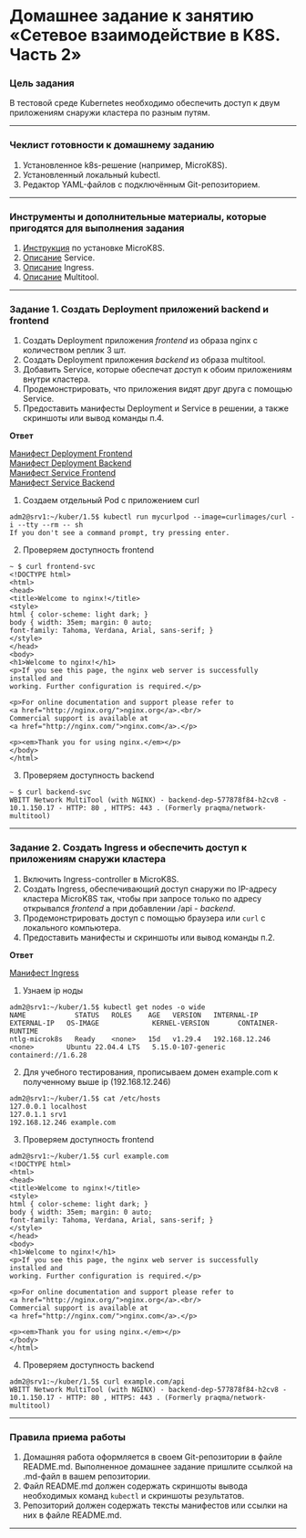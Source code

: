 # Домашнее задание к занятию «Сетевое взаимодействие в K8S. Часть 2»

### Цель задания

В тестовой среде Kubernetes необходимо обеспечить доступ к двум приложениям снаружи кластера по разным путям.

------

### Чеклист готовности к домашнему заданию

1. Установленное k8s-решение (например, MicroK8S).
2. Установленный локальный kubectl.
3. Редактор YAML-файлов с подключённым Git-репозиторием.

------

### Инструменты и дополнительные материалы, которые пригодятся для выполнения задания

1. [Инструкция](https://microk8s.io/docs/getting-started) по установке MicroK8S.
2. [Описание](https://kubernetes.io/docs/concepts/services-networking/service/) Service.
3. [Описание](https://kubernetes.io/docs/concepts/services-networking/ingress/) Ingress.
4. [Описание](https://github.com/wbitt/Network-MultiTool) Multitool.

------

### Задание 1. Создать Deployment приложений backend и frontend

1. Создать Deployment приложения _frontend_ из образа nginx с количеством реплик 3 шт.
2. Создать Deployment приложения _backend_ из образа multitool. 
3. Добавить Service, которые обеспечат доступ к обоим приложениям внутри кластера. 
4. Продемонстрировать, что приложения видят друг друга с помощью Service.
5. Предоставить манифесты Deployment и Service в решении, а также скриншоты или вывод команды п.4.
  
**Ответ**  
  
[Манифест Deployment Frontend](https://kubernetes.io/docs/concepts/services-networking/service/)  
[Манифест Deployment Backend](https://kubernetes.io/docs/concepts/services-networking/service/)  
[Манифест Service Frontend](https://kubernetes.io/docs/concepts/services-networking/service/)  
[Манифест Service Backend](https://kubernetes.io/docs/concepts/services-networking/service/)  
  
1. Создаем отдельный Pod с приложением curl  
```
adm2@srv1:~/kuber/1.5$ kubectl run mycurlpod --image=curlimages/curl -i --tty --rm -- sh
If you don't see a command prompt, try pressing enter.
```
  
2. Проверяем доступность frontend  
```
~ $ curl frontend-svc
<!DOCTYPE html>
<html>
<head>
<title>Welcome to nginx!</title>
<style>
html { color-scheme: light dark; }
body { width: 35em; margin: 0 auto;
font-family: Tahoma, Verdana, Arial, sans-serif; }
</style>
</head>
<body>
<h1>Welcome to nginx!</h1>
<p>If you see this page, the nginx web server is successfully installed and
working. Further configuration is required.</p>

<p>For online documentation and support please refer to
<a href="http://nginx.org/">nginx.org</a>.<br/>
Commercial support is available at
<a href="http://nginx.com/">nginx.com</a>.</p>

<p><em>Thank you for using nginx.</em></p>
</body>
</html>
```
  
3. Проверяем доступность backend  
```
~ $ curl backend-svc
WBITT Network MultiTool (with NGINX) - backend-dep-577878f84-h2cv8 - 10.1.150.17 - HTTP: 80 , HTTPS: 443 . (Formerly praqma/network-multitool)
```
  
------

### Задание 2. Создать Ingress и обеспечить доступ к приложениям снаружи кластера

1. Включить Ingress-controller в MicroK8S.
2. Создать Ingress, обеспечивающий доступ снаружи по IP-адресу кластера MicroK8S так, чтобы при запросе только по адресу открывался _frontend_ а при добавлении /api - _backend_.
3. Продемонстрировать доступ с помощью браузера или `curl` с локального компьютера.
4. Предоставить манифесты и скриншоты или вывод команды п.2.
  
**Ответ**  
  
[Манифест Ingress](https://kubernetes.io/docs/concepts/services-networking/service/)  
  
1. Узнаем ip ноды  
```
adm2@srv1:~/kuber/1.5$ kubectl get nodes -o wide
NAME            STATUS   ROLES    AGE   VERSION   INTERNAL-IP      EXTERNAL-IP   OS-IMAGE             KERNEL-VERSION       CONTAINER-RUNTIME
ntlg-microk8s   Ready    <none>   15d   v1.29.4   192.168.12.246   <none>        Ubuntu 22.04.4 LTS   5.15.0-107-generic   containerd://1.6.28
```
  
2. Для учебного тестирования, прописываем домен example.com к полученному выше ip (192.168.12.246)  
```
adm2@srv1:~/kuber/1.5$ cat /etc/hosts
127.0.0.1 localhost
127.0.1.1 srv1
192.168.12.246 example.com
```
  
3. Проверяем доступность frontend  
```
adm2@srv1:~/kuber/1.5$ curl example.com
<!DOCTYPE html>
<html>
<head>
<title>Welcome to nginx!</title>
<style>
html { color-scheme: light dark; }
body { width: 35em; margin: 0 auto;
font-family: Tahoma, Verdana, Arial, sans-serif; }
</style>
</head>
<body>
<h1>Welcome to nginx!</h1>
<p>If you see this page, the nginx web server is successfully installed and
working. Further configuration is required.</p>

<p>For online documentation and support please refer to
<a href="http://nginx.org/">nginx.org</a>.<br/>
Commercial support is available at
<a href="http://nginx.com/">nginx.com</a>.</p>

<p><em>Thank you for using nginx.</em></p>
</body>
</html>
```
  
4. Проверяем доступность backend  
```
adm2@srv1:~/kuber/1.5$ curl example.com/api
WBITT Network MultiTool (with NGINX) - backend-dep-577878f84-h2cv8 - 10.1.150.17 - HTTP: 80 , HTTPS: 443 . (Formerly praqma/network-multitool)
```
  
------

### Правила приема работы

1. Домашняя работа оформляется в своем Git-репозитории в файле README.md. Выполненное домашнее задание пришлите ссылкой на .md-файл в вашем репозитории.
2. Файл README.md должен содержать скриншоты вывода необходимых команд `kubectl` и скриншоты результатов.
3. Репозиторий должен содержать тексты манифестов или ссылки на них в файле README.md.

------